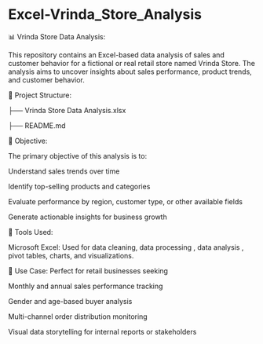 # Excel-Vrinda_Store_Analysis
📊 Vrinda Store Data Analysis:

This repository contains an Excel-based data analysis of sales and customer behavior for a fictional or real retail store named Vrinda Store. The analysis aims to uncover insights about sales performance, product trends, and customer behavior.

📁 Project Structure:

├── Vrinda Store Data Analysis.xlsx 

├── README.md                         


📌 Objective:

The primary objective of this analysis is to:

Understand sales trends over time

Identify top-selling products and categories

Evaluate performance by region, customer type, or other available fields

Generate actionable insights for business growth

🧮 Tools Used:

Microsoft Excel:
Used for data cleaning, data processing , data analysis , pivot tables, charts, and visualizations.

📌 Use Case:
Perfect for retail businesses seeking

Monthly and annual sales performance tracking

Gender and age-based buyer analysis

Multi-channel order distribution monitoring

Visual data storytelling for internal reports or stakeholders

